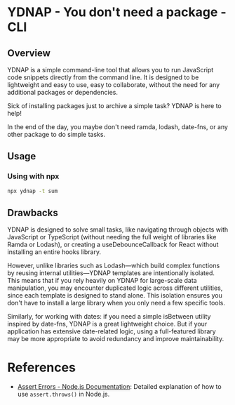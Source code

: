 # YDNAP - You don't need a package - CLI

## Overview

YDNAP is a simple command-line tool that allows you to run JavaScript code snippets directly from the command line.
It is designed to be lightweight and easy to use, easy to collaborate, without the need for any additional packages or dependencies.

Sick of installing packages just to archive a simple task? YDNAP is here to help!

In the end of the day, you maybe don't need ramda, lodash, date-fns, or any other package to do simple tasks.

## Usage

### Using with npx

```bash
npx ydnap -t sum
```

## Drawbacks

YDNAP is designed to solve small tasks, like navigating through objects with JavaScript or TypeScript (without needing the full weight of libraries like Ramda or Lodash), or creating a useDebounceCallback for React without installing an entire hooks library.

However, unlike libraries such as Lodash—which build complex functions by reusing internal utilities—YDNAP templates are intentionally isolated. This means that if you rely heavily on YDNAP for large-scale data manipulation, you may encounter duplicated logic across different utilities, since each template is designed to stand alone. This isolation ensures you don't have to install a large library when you only need a few specific tools.

Similarly, for working with dates: if you need a simple isBetween utility inspired by date-fns, YDNAP is a great lightweight choice. But if your application has extensive date-related logic, using a full-featured library may be more appropriate to avoid redundancy and improve maintainability.

# References

- [Assert Errors - Node.js Documentation](https://nodejs.org/api/assert.html#assertthrowsfn-error-message): Detailed explanation of how to use `assert.throws()` in Node.js.
